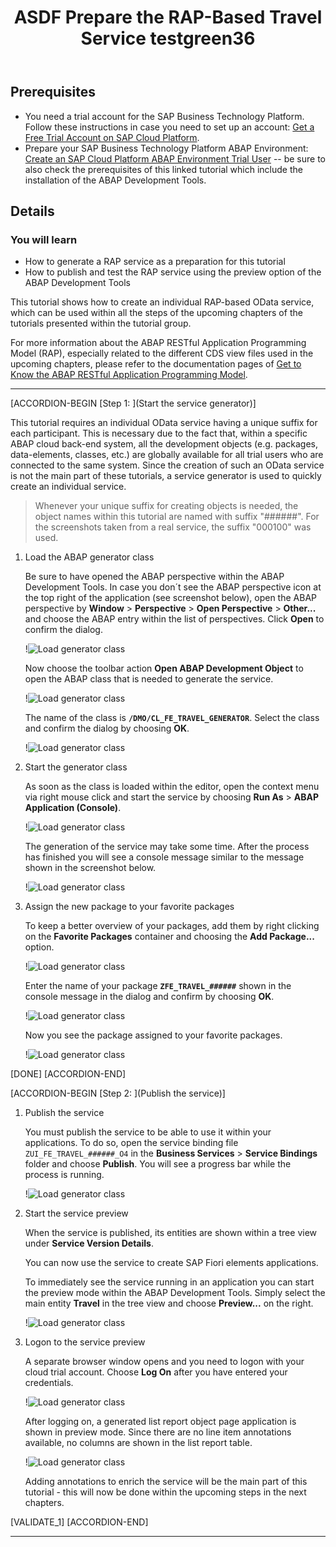 ﻿---
title: ASDF Prepare the RAP-Based Travel Service testgreen36
description: Prepare a travel service based on the SAP ABAP RESTful Application Programming Model (RAP).
auto_validation: true
time: 20
tags: [ tutorial>beginner, products>sap-fiori-elements, products>sap-business-technology-platform, products>sap-btp--abap-environment]
primary_tag: products>sap-fiori
---

## Prerequisites
 - You need a trial account for the SAP Business Technology Platform. Follow these instructions in case you need to set up an account: [Get a Free Trial Account on SAP Cloud Platform](hcp-create-trial-account).
 - Prepare your SAP Business Technology Platform ABAP Environment: [Create an SAP Cloud Platform ABAP Environment Trial User](abap-environment-trial-onboarding) -- be sure to also check the prerequisites of this linked tutorial which include the installation of the ABAP Development Tools.



## Details
### You will learn
  - How to generate a RAP service as a preparation for this tutorial
  - How to publish and test the RAP service using the preview option of the ABAP Development Tools

This tutorial shows how to create an individual RAP-based OData service, which can be used within all the steps of the upcoming chapters of the tutorials presented within the tutorial group.

For more information about the ABAP RESTful Application Programming Model (RAP), especially related to the different CDS view files used in the upcoming chapters, please refer to the documentation pages of [Get to Know the ABAP RESTful Application Programming Model](abap-environment-restful-programming-model).

---

[ACCORDION-BEGIN [Step 1: ](Start the service generator)]

This tutorial requires an individual OData service having a unique suffix for each participant. This is necessary due to the fact that, within a specific ABAP cloud back-end system, all the development objects (e.g. packages, data-elements, classes, etc.) are globally available for all trial users who are connected to the same system. Since the creation of such an OData service is not the main part of these tutorials, a service generator is used to quickly create an individual service.

>Whenever your unique suffix for creating objects is needed, the object names within this tutorial are named with suffix "######". For the screenshots taken from a real service, the suffix "000100" was used.

1. Load the ABAP generator class

    Be sure to have opened the ABAP perspective within the ABAP Development Tools. In case you don´t see the ABAP perspective icon at the top right of the application (see screenshot below), open the ABAP perspective by **Window** > **Perspective** > **Open Perspective** > **Other...** and choose the ABAP entry within the list of perspectives. Click **Open** to confirm the dialog.

    !![Load generator class](PrepareService_0.png)

    Now choose the toolbar action **Open ABAP Development Object** to open the ABAP class that is needed to generate the service.

    !![Load generator class](PrepareService_1.png)

    The name of the class is **`/DMO/CL_FE_TRAVEL_GENERATOR`**. Select the class and confirm the dialog by choosing **OK**.

    !![Load generator class](PrepareService_2.png)


2. Start the generator class

    As soon as the class is loaded within the editor, open the context menu via right mouse click and start the service by choosing **Run As** > **ABAP Application (Console)**.

    !![Load generator class](PrepareService_3.png)

    The generation of the service may take some time. After the process has finished you will see a console message similar to the message shown in the screenshot below.

    !![Load generator class](PrepareService_4.png)

3. Assign the new package to your favorite packages

    To keep a better overview of your packages, add them by right clicking on the **Favorite Packages** container and choosing the **Add Package...** option.

    !![Load generator class](PrepareService_5.png)

    Enter the name of your package **`ZFE_TRAVEL_######`** shown in the console message in the dialog and confirm by choosing **OK**.

    !![Load generator class](PrepareService_6.png)

    Now you see the package assigned to your favorite packages.

    !![Load generator class](PrepareService_6a.png)



[DONE]
[ACCORDION-END]

[ACCORDION-BEGIN [Step 2: ](Publish the service)]

1. Publish the service

    You must publish the service to be able to use it within your applications. To do so, open the service binding file `ZUI_FE_TRAVEL_######_O4` in the **Business Services** > **Service Bindings** folder and choose **Publish**. You will see a progress bar while the process is running.

    !![Load generator class](PrepareService_7.png)

2. Start the service preview

    When the service is published, its entities are shown within a tree view under **Service Version Details**.

    You can now use the service to create SAP Fiori elements applications.

    To immediately see the service running in an application you can start the preview mode within the ABAP Development Tools. Simply select the main entity **Travel** in the tree view and choose **Preview...** on the right.

    !![Load generator class](PrepareService_8.png)

3. Logon to the service preview

    A separate browser window opens and you need to logon with your cloud trial account. Choose **Log On** after you have entered your credentials.

    !![Load generator class](PrepareService_9.png)

    After logging on, a generated list report object page application is shown in preview mode. Since there are no line item annotations available, no columns are shown in the list report table.

    !![Load generator class](PrepareService_10.png)

    Adding annotations to enrich the service will be the main part of this tutorial - this will now be done within the upcoming steps in the next chapters.




[VALIDATE_1]
[ACCORDION-END]

---
